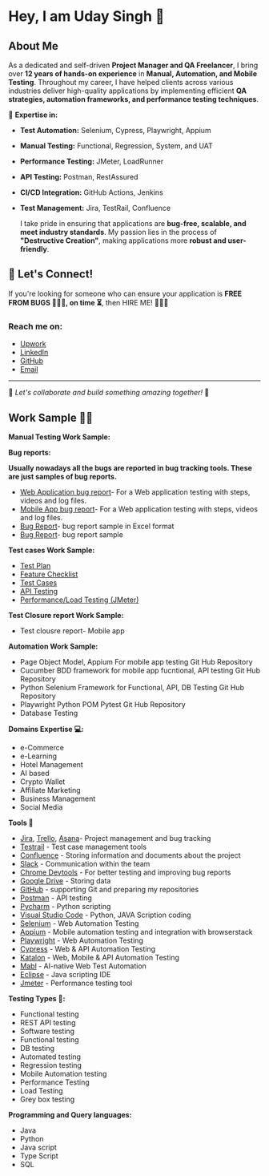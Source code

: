 # Hey, I am Uday Singh 👋

## About Me
As a dedicated and self-driven **Project Manager and QA Freelancer**, I bring over **12 years of hands-on experience** in **Manual, Automation, and Mobile Testing**. Throughout my career, I have helped clients across various industries deliver high-quality applications by implementing efficient **QA strategies, automation frameworks, and performance testing techniques**.

🔹 **Expertise in:**
- **Test Automation:** Selenium, Cypress, Playwright, Appium
- **Manual Testing:** Functional, Regression, System, and UAT
- **Performance Testing:** JMeter, LoadRunner
- **API Testing:** Postman, RestAssured
- **CI/CD Integration:** GitHub Actions, Jenkins
- **Test Management:** Jira, TestRail, Confluence

  I take pride in ensuring that applications are **bug-free, scalable, and meet industry standards**. My passion lies in the process of **"Destructive Creation"**, making applications more **robust and user-friendly**. 

## 🚀 Let's Connect!
If you're looking for someone who can ensure your application is **FREE FROM BUGS 🐛🐛🐛, on time ⏳**, then HIRE ME! 🚀🚀🚀

### Reach me on:
- [Upwork](.)
- [LinkedIn](.)
- [GitHub](.)
- [Email](mailto:.)

---
🚀 *Let's collaborate and build something amazing together!* 🚀


## Work Sample 🧑‍💻

**Manual Testing Work Sample:**

**Bug reports:**

**Usually nowadays all the bugs are reported in bug tracking tools. These are just samples of bug reports.**

 - [Web Application bug report](https://tinyurl.com/webtest12QA)- For a Web application testing with steps, videos and log files.
 - [Mobile App bug report](https://docs.google.com/spreadsheets/d/15u5Yxqvn9cfOoIPeG1JX1_hTUM4ET1DzIAlSO-UqX4w/edit?gid=0#gid=0)- For a Web application testing with steps, videos and log files.
 - [Bug Report](https://docs.google.com/spreadsheets/d/1t9KyTlH5v6gz_QYtUpRt2bYjNDs5Db89NwSu1bJ5e0Y/edit?gid=1598429747#gid=1598429747)- bug report sample in Excel format
 - [Bug Report](https://docs.google.com/spreadsheets/d/1XKoR0z19J4zt6CJuXN9Qktb4gyVN7N6i-7z_XnhKnmM/edit?gid=0#gid=0)- bug report sample

**Test cases Work Sample:**
- [Test Plan](https://docs.google.com/document/d/1urEP8WUpcnecAllNgL6LjQxIvvE66DJgZXLgic5HeW4/edit?tab=t.0#heading=h.kc786lgjkvxq)
- [Feature Checklist](https://docs.google.com/spreadsheets/d/1HSBE8mkfhs7JOoBfJeeUeO_9OZBBLdUFWQXyvVIdJnY/edit?gid=1025458239#gid=1025458239)
- [Test Cases](https://docs.google.com/spreadsheets/d/1xbbxDUgSavrPanoxWWe8ov82VSsuVVekDdUmIqnjOTk/edit?gid=0#gid=0)
- [API Testing](https://docs.google.com/spreadsheets/d/10q_WmAEny3UeyXB4OTCG-AeVxH-273Fbkkheho0KuMw/edit?gid=0#gid=0)
- [Performance/Load Testing (JMeter)](https://docs.google.com/spreadsheets/d/1SmLqXBb3iSnpy9ukvEbpCQd-6_Fl2TD_gpmiW1QmekY/edit?gid=1157066253#gid=1157066253)
  
**Test Closure report Work Sample:**
- Test clousre report- Mobile app
  
**Automation Work Sample:**
- Page Object Model, Appium For mobile app testing Git Hub Repository
- Cucumber BDD framework for mobile app fucntional, API testing Git Hub Repository
- Python Selenium Framework for Functional, API, DB Testing Git Hub Repository
- Playwright Python POM Pytest Git Hub Repository
- Database Testing
  
**Domains Expertise 💻:**
- e-Commerce
- e-Learning
- Hotel Management
- AI based
- Crypto Wallet
- Affiliate Marketing
- Business Management
- Social Media
  
**Tools 🔧**
- [Jira](https://www.atlassian.com/pl/software/jira), [Trello](https://trello.com/pl/tour), [Asana](https://app.asana.com/-/login)- Project management and bug tracking
- [Testrail](https://www.testrail.com/) - Test case management tools
- [Confluence](https://www.atlassian.com/software/confluence) - Storing information and documents about the project
- [Slack](https://slack.com/intl/en-in/) - Communication within the team
- [Chrome Devtools](https://developer.chrome.com/docs/devtools/) - For better testing and improving bug reports
- [Google Drive](https://workspace.google.com/intl/pl_pl/products/drive/) - Storing data
- [GitHub](https://github.com/) - supporting Git and preparing my repositories
- [Postman](https://www.postman.com/) - API testing
- [Pycharm](https://www.jetbrains.com/pycharm/) - Python scripting
- [Visual Studio Code](https://code.visualstudio.com/) - Python, JAVA Scription coding
- [Selenium](https://www.selenium.dev/) - Web Automation Testing
- [Appium](https://appium.io/docs/en/2.2/) - Mobile automation testing and integration with browserstack
- [Playwright](https://playwright.dev/) - Web Automation Testing
- [Cypress](https://www.cypress.io/) - Web & API Automation Testing
- [Katalon](https://katalon.com/) - Web, Mobile & API Automation Testing
- [Mabl](https://www.mabl.com/) - AI-native Web Test Automation
- [Eclipse](https://www.eclipse.org/) - Java scripting IDE
- [Jmeter](https://jmeter.apache.org/) - Performance testing tool

**Testing Types 🧪:**
- Functional testing
- REST API testing
- Software testing
- Functional testing
- DB testing
- Automated testing
- Regression testing
- Mobile Automation testing
- Performance Testing
- Load Testing
- Grey box testing
  
**Programming and Query languages:**
- Java
- Python
- Java script
- Type Script
- SQL
